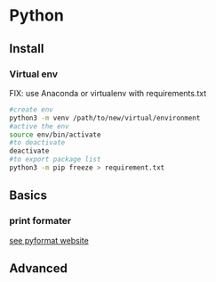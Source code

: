 # Python

## Install

### Virtual env

FIX: use Anaconda or virtualenv with requirements.txt

```bash
#create env
python3 -m venv /path/to/new/virtual/environment
#active the env
source env/bin/activate
#to deactivate
deactivate
#to export package list
python3 -m pip freeze > requirement.txt
```

## Basics

### print formater

[see pyformat website]([https://](https://pyformat.info))

## Advanced